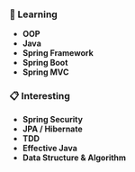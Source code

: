 ### 📖 Learning
* **OOP**
* **Java**
* **Spring Framework**
* **Spring Boot**
* **Spring MVC** 
### 📋 Interesting
* **Spring Security**
* **JPA / Hibernate**
* **TDD**
* **Effective Java**
* **Data Structure & Algorithm**
